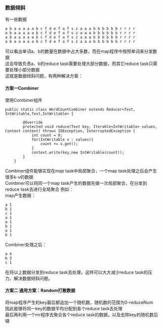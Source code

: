 ### 数据倾斜
有一些数据
```aidl
a b a a a a a b c f d e f a f s z a a a b b b b b b r r r r
a b a a a a a b c f d e f a f s z a a a b b b b b b r r r r
a b a a a a a b c f d e f a f s z a a a b b b b b b r r r r
a b a a a a a b c f d e f a f s z a a a b b b b b b r r r r
```
可以看出单词a、b的数量在数据中占大多数，而在map程序中按照单词来分发数据         
这会导致负责a、b的reduce task需要处理大部分数据，而其它reduce task只需要处理小部分数据         
这就是数据倾斜问题，有两种解决方案：
           
#### 方案一Combiner
使用Combiner组件
```aidl
public static class WordCountCombiner extends Reducer<Text, IntWritable,Text,IntWritable> {

        @Override
        protected void reduce(Text key, Iterable<IntWritable> values, Context context) throws IOException, InterruptedException {
            int count = 0;
            for(IntWritable v : values){
                count += v.get();
            }
            context.write(key,new IntWritable(count));
        }
    }

```
Combiner组件能够实现在map task中局部聚合，一个map task处理之后会产生很多k-v的数据          
Combiner可以将同一个map task产生的数据先做一次局部聚合，在分发到reduce task去进行全局聚合
例如：                    
map产生数据：
```aidl
a 1
b 1
c 1
a 1
a 1
b 1
a 1
b 1
```
Combiner处理之后：
```aidl
a 4
b 3
c 1
```
在将以上数据分发到reduce task去处理，这样可以大大减少reduce task的压力，解决数据倾斜问题。


#### 方案二 通用方案：Random打散数据
将map程序产生的key最后都追加一个随机数，随机数的范围为0-reduceNum       
因此能够将同一key的数据平均分配到各个reduce task去处理         
最后再利用一个mr程序去聚合各个reduce task的数据，以及去除key的随机数后缀